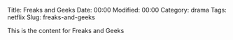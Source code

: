 Title: Freaks and Geeks
Date:  00:00
Modified:  00:00
Category: drama
Tags: netflix
Slug: freaks-and-geeks

This is the content for Freaks and Geeks